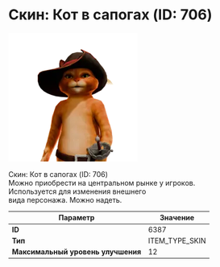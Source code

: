# Скин: Кот в сапогах (ID: 706)

![Item Image](../img/6387.webp?raw=true)

Скин: Кот в сапогах (ID: 706)<br>Можно приобрести на центральном рынке у игроков.<br>Используется для изменения внешнего<br>вида персонажа. Можно надеть.


| Параметр | Значение |
|----------|----------|
| **ID** | 6387 |
| **Тип** | ITEM_TYPE_SKIN |
| **Максимальный уровень улучшения** | 12 |

